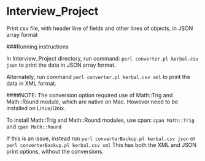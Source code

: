# Interview_Project
Print csv file, with header line of fields and other lines of objects, in JSON array format

###Running instructions
        
In Interview_Project directory, run command: 
        ```
        perl converter.pl kerbal.csv json
        ```
to print the data in JSON array format.

Alternately, run command
        ```
        perl converter.pl kerbal.csv xml
        ```
to print the data in XML format.

####NOTE:
The conversion option required use of Math::Trig and Math::Round module, which are native on Mac.
However need to be installed on Linux/Unix.  

To install Math::Trig and Math::Round modules, use cpan:
        ```
        cpan Math::Trig
        ```
and 
         ```
        cpan Math::Round
        ```


If this is an issue, instead run 
        ```
        perl converterBackup.pl kerbal.csv json
        ```
or
        ```
        perl converterBackup.pl kerbal.csv xml
        ```
This has both the XML and JSON print options, without the conversions.

